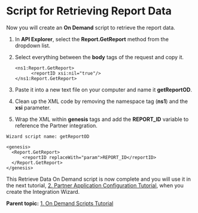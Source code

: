 # Script for Retrieving Report Data

 

Now you will create an **On Demand** script to retrieve the report data.

1.  In **API Explorer**, select the **Report.GetReport** method from the dropdown list.
2.  Select everything between the **body** tags of the request and copy it.

    ```
    <ns1:Report.GetReport>
          <reportID xsi:nil="true"/>
    </ns1:Report.GetReport>
    ```

3.  Paste it into a new text file on your computer and name it **getReportOD**.
4.  Clean up the XML code by removing the namespace tag \(**ns1**\) and the **xsi** parameter.
5.  Wrap the XML within **genesis** tags and add the **REPORT\_ID** variable to reference the Partner integration.

```
Wizard script name: getReportOD
 
<genesis>
  <Report.GetReport>
      <reportID replaceWith="param">REPORT_ID</reportID>
  </Report.GetReport>
</genesis>
```

This Retrieve Data On Demand script is now complete and you will use it in the next tutorial, [2. Partner Application Configuration Tutorial](c_Partner_Application_Configuration_for_Data_Connectors_Tutorial.md#), when you create the Integration Wizard.

**Parent topic:** [1. On Demand Scripts Tutorial](c_scripting.md)

